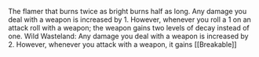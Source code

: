 The flamer that burns twice as bright burns half as long. Any damage you deal with a weapon is increased by 1. However, whenever you roll a 1 on an attack roll with a weapon; the weapon gains two levels of decay instead of one. Wild Wasteland: Any damage you deal with a weapon is increased by 2. However, whenever you attack with a weapon, it gains [[Breakable]]